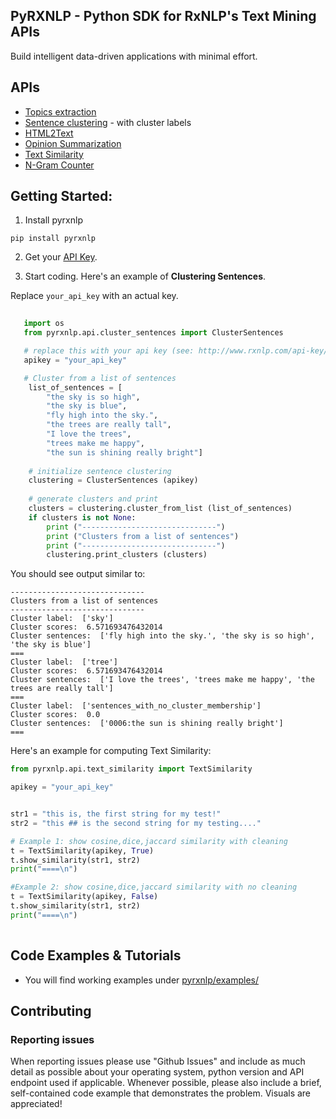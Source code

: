 ## PyRXNLP - Python SDK for RxNLP's Text Mining APIs 

Build intelligent data-driven applications with minimal effort. 

## APIs 
- [Topics extraction](http://www.rxnlp.com/api-reference/topics-and-themes-api-reference/)
- [Sentence clustering](http://www.rxnlp.com/sentence-clustering-api/) - with cluster labels
- [HTML2Text](http://rxnlp.com/api-reference/html2text-api/#.W7VaQxNKj64)
- [Opinion Summarization](https://market.mashape.com/rxnlp/text-mining-and-nlp#opinosis-summaries)
- [Text Similarity](http://rxnlp.com/text-similarity-api/#.W7VaEBNKj64)
- [N-Gram Counter](http://rxnlp.com/api-reference/n-gram-and-word-counter-api-reference/#.W7VaJhNKj64)


## Getting Started:

1. Install pyrxnlp
  ```
  pip install pyrxnlp
  ```

2. Get your [API Key](http://www.rxnlp.com/api-key/). 

3. Start coding. Here's an example of **Clustering Sentences**. 

Replace `your_api_key` with an actual key.

```python
   
   import os
   from pyrxnlp.api.cluster_sentences import ClusterSentences

   # replace this with your api key (see: http://www.rxnlp.com/api-key/)
   apikey = "your_api_key"

   # Cluster from a list of sentences
    list_of_sentences = [
        "the sky is so high",
        "the sky is blue",
        "fly high into the sky.",
        "the trees are really tall",
        "I love the trees",
        "trees make me happy",
        "the sun is shining really bright"]
    
    # initialize sentence clustering
    clustering = ClusterSentences (apikey)
    
    # generate clusters and print 
    clusters = clustering.cluster_from_list (list_of_sentences)
    if clusters is not None:
        print ("------------------------------")
        print ("Clusters from a list of sentences")
        print ("------------------------------")
        clustering.print_clusters (clusters)


```

You should see output similar to:

```
------------------------------
Clusters from a list of sentences
------------------------------
Cluster label:  ['sky']
Cluster scores:  6.571693476432014
Cluster sentences:  ['fly high into the sky.', 'the sky is so high', 'the sky is blue']
===
Cluster label:  ['tree']
Cluster scores:  6.571693476432014
Cluster sentences:  ['I love the trees', 'trees make me happy', 'the trees are really tall']
===
Cluster label:  ['sentences_with_no_cluster_membership']
Cluster scores:  0.0
Cluster sentences:  ['0006:the sun is shining really bright']
===

```

Here's an example for computing Text Similarity:

```python
from pyrxnlp.api.text_similarity import TextSimilarity

apikey = "your_api_key"


str1 = "this is, the first string for my test!"
str2 = "this ## is the second string for my testing...."

# Example 1: show cosine,dice,jaccard similarity with cleaning
t = TextSimilarity(apikey, True)
t.show_similarity(str1, str2)
print("====\n")

#Example 2: show cosine,dice,jaccard similarity with no cleaning
t = TextSimilarity(apikey, False)
t.show_similarity(str1, str2)
print("====\n")
    
```

## Code Examples & Tutorials
- You will find working examples under [pyrxnlp/examples/](https://github.com/RxNLP/PyRXNLP/tree/master/pyrxnlp/examples)

## Contributing 

### Reporting issues

When reporting issues please use "Github Issues" and include as much detail as possible about your operating system, python version and API endpoint used if applicable. Whenever possible, please also include a brief, self-contained code example that demonstrates the problem. Visuals are appreciated!

